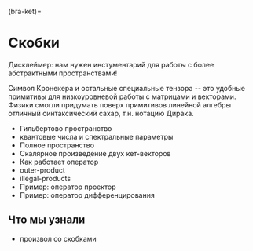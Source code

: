 (bra-ket)=
# Скобки

Дисклеймер: нам нужен инстументарий для работы с более абстрактными пространствами!

Символ Кронекера и остальные специальные тензора -- это удобные примитивы для низкоуровневой работы с матрицами и векторами.
Физики смогли придумать поверх примитивов линейной алгебры отличный синтаксический сахар, т.н. нотацию Дирака.

- Гильбертово пространство
- квантовые числа и спектральные параметры
- Полное пространство
- Скалярное произведение двух кет-векторов
- Как работает оператор
- outer-product
- illegal-products
- Пример: оператор проектор
- Пример: оператор дифференцирования


## Что мы узнали

- произвол со скобками
